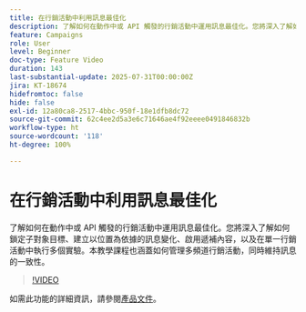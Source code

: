 ```yaml
---
title: 在行銷活動中利用訊息最佳化
description: 了解如何在動作中或 API 觸發的行銷活動中運用訊息最佳化。您將深入了解如何鎖定子對象目標、建立以位置為依據的訊息變化、啟用遞補內容，以及在單一行銷活動中執行多個實驗。本教學課程也涵蓋如何管理多頻道行銷活動，同時維持訊息的一致性。
feature: Campaigns
role: User
level: Beginner
doc-type: Feature Video
duration: 143
last-substantial-update: 2025-07-31T00:00:00Z
jira: KT-18674
hidefromtoc: false
hide: false
exl-id: 12a80ca8-2517-4bbc-950f-18e1dfb8dc72
source-git-commit: 62c4ee2d5a3e6c71646ae4f92eeee0491846832b
workflow-type: ht
source-wordcount: '118'
ht-degree: 100%

---
```


# 在行銷活動中利用訊息最佳化

了解如何在動作中或 API 觸發的行銷活動中運用訊息最佳化。您將深入了解如何鎖定子對象目標、建立以位置為依據的訊息變化、啟用遞補內容，以及在單一行銷活動中執行多個實驗。本教學課程也涵蓋如何管理多頻道行銷活動，同時維持訊息的一致性。

>[!VIDEO](https://video.tv.adobe.com/v/3470368/?learn=on&enablevpops)

如需此功能的詳細資訊，請參閱[產品文件](https://experienceleague.adobe.com/zh-hant/docs/journey-optimizer/using/campaigns/action-campaigns/campaigns-message-optimization)。
